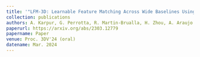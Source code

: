 ```yaml
---
title: '"LFM-3D: Learnable Feature Matching Across Wide Baselines Using 3D Signals,"'
collection: publications
authors: A. Karpur, G. Perrotta, R. Martin-Brualla, H. Zhou, A. Araujo
paperurl: https://arxiv.org/abs/2303.12779
papername: Paper
venue: Proc. 3DV'24 (oral)
datename: Mar. 2024
---
```

